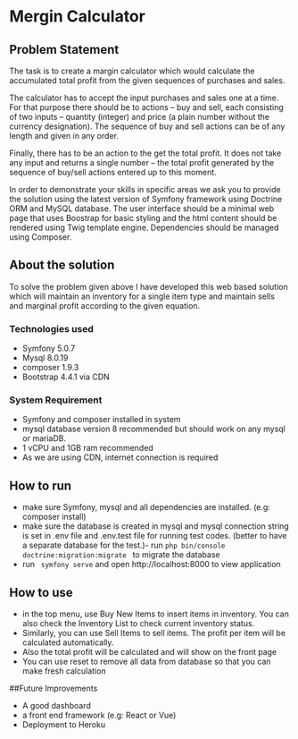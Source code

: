 # Mergin Calculator 
## Problem Statement 
The task is to create a margin calculator which would calculate the accumulated total profit from the given sequences of purchases and sales.  

The calculator has to accept the input purchases and sales one at a time. For that purpose there should be to actions – buy and sell, each consisting of two inputs – quantity (integer) and price (a plain number without the currency designation). The sequence of  buy and sell actions can be of any length and given in any order.  

Finally, there has to be an action to the get the total profit. It does not take any input and returns a single number – the total profit generated by the sequence of buy/sell actions entered up to this moment.  

In order to demonstrate your skills in specific areas we ask you to provide the solution using the latest version of Symfony framework using Doctrine ORM and MySQL database. The user interface should be a minimal web page that uses Boostrap for basic styling and the html content should be rendered using Twig template engine. Dependencies should be managed using Composer.

## About the solution 

To solve the problem given above I have developed this web based solution which will maintain an inventory for a single item type and maintain sells and marginal profit according to the given equation.
### Technologies used 
- Symfony 5.0.7
- Mysql 8.0.19 
- composer 1.9.3 
- Bootstrap 4.4.1 via CDN 
 
### System Requirement 
- Symfony and composer installed in system 
- mysql database version 8 recommended but should work on any mysql or mariaDB.
- 1 vCPU and 1GB ram recommended
- As we are using CDN, internet connection is required 

## How to run 

- make sure Symfony, mysql and all dependencies are installed. (e.g: composer install)
- make sure the database is created in mysql and mysql connection string is set in .env file and .env.test file for running test codes. (better to have a separate database for the test.)- run
``php bin/console doctrine:migration:migrate
 ``
 to migrate the database
 - run  `` symfony serve`` and open http://localhost:8000 to view application 
 
 ## How to use 
 
 - in the top menu, use Buy New Items to insert items in inventory. You can also check the Inventory List to check current inventory status. 
 - Similarly, you can use Sell Items to sell items. The profit per item will be calculated automatically.  
 - Also the total profit will be calculated and will show on the front page 
 - You can use reset to remove all data from database so that you can make fresh calculation 
 
 
 ##Future Improvements
 
 - A good dashboard 
 - a front end framework (e.g: React or Vue)
 - Deployment to Heroku 
 
  

